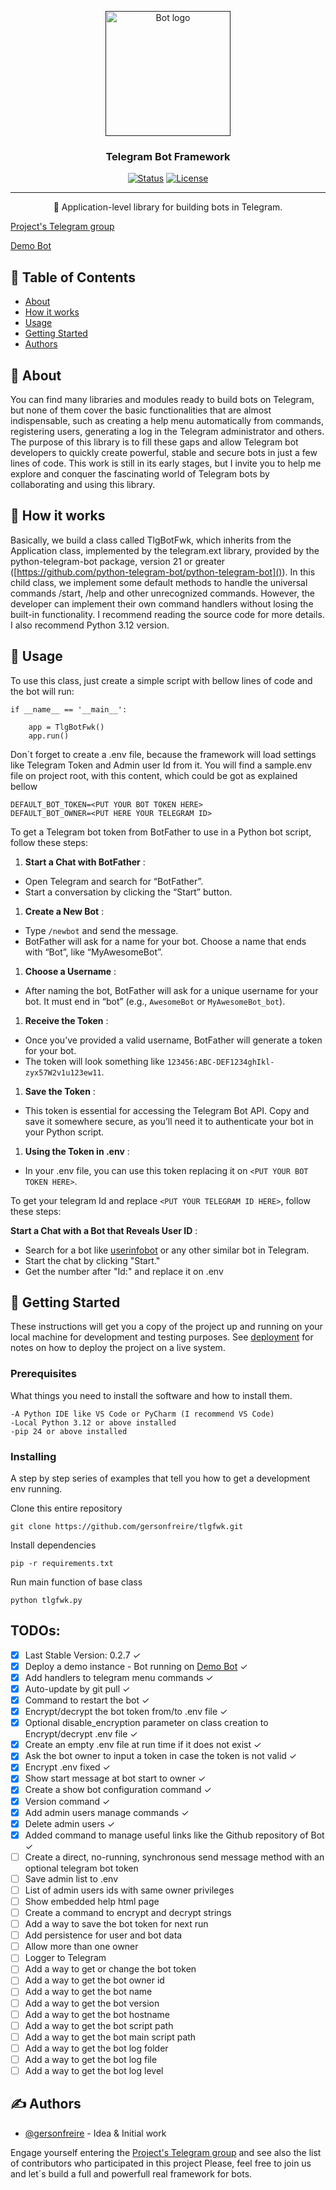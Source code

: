 <p align="center">
  <a href="" rel="noopener">
 <img width=200px height=200px src="https://i.imgur.com/FxL5qM0.jpg" alt="Bot logo"></a>
</p>

<h3 align="center">Telegram Bot Framework</h3>

<div align="center">

[![Status](https://img.shields.io/badge/status-active-success.svg)]()
[![License](https://img.shields.io/badge/license-MIT-blue.svg)](/LICENSE)

</div>

---

<p align="center"> 🤖 Application-level library for building bots in Telegram.
    <br> 
</p>

[Project&#39;s Telegram group](https://t.me/TlgBotFwk)

[Demo Bot](https://t.me/TecVitoriaBot)

## 📝 Table of Contents

- [About](#about)
- [How it works](#working)
- [Usage](#usage)
- [Getting Started](#getting_started)
- [Authors](#authors)

## 🧐 About

You can find many libraries and modules ready to build bots on Telegram, but none of them cover the basic functionalities that are almost indispensable, such as creating a help menu automatically from commands, registering users, generating a log in the Telegram administrator and others. The purpose of this library is to fill these gaps and allow Telegram bot developers to quickly create powerful, stable and secure bots in just a few lines of code. This work is still in its early stages, but I invite you to help me explore and conquer the fascinating world of Telegram bots by collaborating and using this library.

## 💭 How it works

Basically, we build a class called TlgBotFwk, which inherits from the Application class, implemented by the telegram.ext library, provided by the python-telegram-bot package, version 21 or greater ([https://github.com/python-telegram-bot/python-telegram-bot]()). In this child class, we implement some default methods to handle the universal commands /start, /help and other unrecognized commands. However, the developer can implement their own command handlers without losing the built-in functionality. I recommend reading the source code for more details. I also recommend Python 3.12 version.

## 🎈 Usage

To use this class, just create a simple script with bellow lines of code and the bot will run:

```
if __name__ == '__main__':
  
    app = TlgBotFwk()  
    app.run()
```

Don´t forget to create a .env file, because the framework will load settings like Telegram Token and Admin user Id from it. You will find a sample.env file on project root, with this content, which could be got as explained bellow

```
DEFAULT_BOT_TOKEN=<PUT YOUR BOT TOKEN HERE> 
DEFAULT_BOT_OWNER=<PUT HERE YOUR TELEGRAM ID> 
```

To get a Telegram bot token from BotFather to use in a Python bot script, follow these steps:

1. **Start a Chat with BotFather** :

* Open Telegram and search for “BotFather”.
* Start a conversation by clicking the “Start” button.

1. **Create a New Bot** :

* Type `/newbot` and send the message.
* BotFather will ask for a name for your bot. Choose a name that ends with “Bot”, like “MyAwesomeBot”.

1. **Choose a Username** :

* After naming the bot, BotFather will ask for a unique username for your bot. It must end in “bot” (e.g., `AwesomeBot` or `MyAwesomeBot_bot`).

1. **Receive the Token** :

* Once you’ve provided a valid username, BotFather will generate a token for your bot.
* The token will look something like `123456:ABC-DEF1234ghIkl-zyx57W2v1u123ew11`.

1. **Save the Token** :

* This token is essential for accessing the Telegram Bot API. Copy and save it somewhere secure, as you’ll need it to authenticate your bot in your Python script.

1. **Using the Token in .env** :

* In your .env file, you can use this token replacing it on `<PUT YOUR BOT TOKEN HERE>`.

To get your telegram Id and replace `<PUT YOUR TELEGRAM ID HERE>`, follow these steps:

 **Start a Chat with a Bot that Reveals User ID** :

* Search for a bot like [userinfobot](https://t.me/userinfobot) or any other similar bot in Telegram.
* Start the chat by clicking "Start."
* Get the number after "Id:" and replace it on .env

## 🏁 Getting Started

These instructions will get you a copy of the project up and running on your local machine for development and testing purposes. See [deployment](#deployment) for notes on how to deploy the project on a live system.

### Prerequisites

What things you need to install the software and how to install them.

```
-A Python IDE like VS Code or PyCharm (I recommend VS Code)
-Local Python 3.12 or above installed
-pip 24 or above installed
```

### Installing

A step by step series of examples that tell you how to get a development env running.

Clone this entire repository

```
git clone https://github.com/gersonfreire/tlgfwk.git
```

Install dependencies

```
pip -r requirements.txt
```

Run main function of base class

```
python tlgfwk.py
```

## TODOs:

* [X] Last Stable Version: 0.2.7 *✓*
* [X] Deploy a demo instance - Bot running on [Demo Bot](https://t.me/TecVitoriaBot) ✓
* [X] Add handlers to telegram menu commands ✓
* [X] Auto-update by git pull ✓
* [X] Command to restart the bot ✓
* [X] Encrypt/decrypt the bot token from/to .env file ✓
* [X] Optional disable_encryption parameter on class creation to Encrypt/decrypt .env file ✓
* [X] Create an empty .env file at run time if it does not exist ✓
* [X] Ask the bot owner to input a token in case the token is not valid ✓
* [X] Encrypt .env fixed ✓
* [X] Show start message at bot start to owner ✓
* [X] Create a show bot configuration command ✓
* [X] Version command ✓
* [X] Add admin users manage commands ✓
* [X] Delete admin users ✓
* [X] Added command to manage useful links like the Github repository of Bot ✓
* [ ] Create a direct, no-running, synchronous send message method with an optional telegram bot token
* [ ] Save admin list to .env
* [ ] List of admin users ids with same owner privileges
* [ ] Show embedded help html page
* [ ] Create a command to encrypt and decrypt strings
* [ ] Add a way to save the bot token for next run
* [ ] Add persistence for user and bot data
* [ ] Allow more than one owner
* [ ] Logger to Telegram
* [ ] Add a way to get or change the bot token
* [ ] Add a way to get the bot owner id
* [ ] Add a way to get the bot name
* [ ] Add a way to get the bot version
* [ ] Add a way to get the bot hostname
* [ ] Add a way to get the bot script path
* [ ] Add a way to get the bot main script path
* [ ] Add a way to get the bot log folder
* [ ] Add a way to get the bot log file
* [ ] Add a way to get the bot log level

## ✍️ Authors

- [@gersonfreire](https://github.com/kylelobo) - Idea & Initial work

Engage yourself entering the  [Project&#39;s Telegram group](https://t.me/TlgBotFwk) and see also the list of contributors who participated in this project
Please, feel free to join us and let´s build a full and powerfull real framework for bots.
